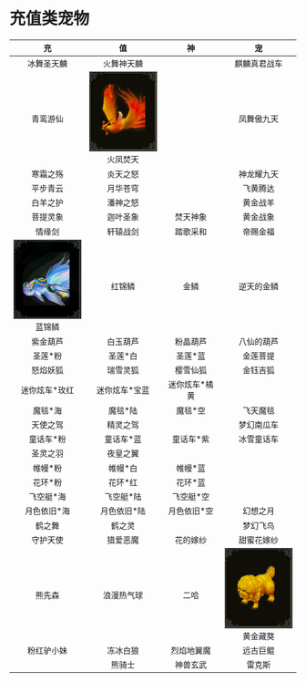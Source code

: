 # 充值类宠物

|                         充                          |                           值                           |      神       |                           宠                           |
| :-------------------------------------------------: | :----------------------------------------------------: | :-----------: | :----------------------------------------------------: |
|                     冰舞圣天麟                      |                       火舞神天麟                       |     <br/>     |                      麒麟真君战车                      |
|                      青鸾游仙                       | ![](/static/images/game/chongwu/hfft.png)<br/>火凤焚天 |     <br/>     |                       凤舞傲九天                       |
|                      寒霜之殇                       |                        炎天之怒                        |     <br/>     |                       神龙耀九天                       |
|                      平步青云                       |                        月华苍穹                        |     <br/>     |                        飞黄腾达                        |
|                      白羊之护                       |                        潘神之怒                        |     <br/>     |                        黄金战羊                        |
|                      菩提灵象                       |                        迦叶圣象                        |   焚天神象    |                        黄金战象                        |
|                       情缘剑                        |                        轩辕战剑                        |   踏歌采和    |                        帝赐金福                        |
| ![](/static/images/game/chongwu/ljl.png)<br/>蓝锦鳞 |                         红锦鳞                         |     金鳞      |                       逆天的金鳞                       |
|                      紫金葫芦                       |                        白玉葫芦                        |   粉晶葫芦    |                       八仙的葫芦                       |
|                       圣莲*粉                       |                        圣莲*白                         |    圣莲*蓝    |                        金莲菩提                        |
|                      怒焰妖狐                       |                        瑞雪灵狐                        |   樱雪仙狐    |                        金钰吉狐                        |
|                    迷你炫车*玫红                    |                     迷你炫车*宝蓝                      | 迷你炫车*橘黄 |                                                        |
|                       魔毯*海                       |                        魔毯*陆                         |    魔毯*空    |                        飞天魔毯                        |
|                      天使之驾                       |                        精灵之驾                        |     <br/>     |                       梦幻南瓜车                       |
|                      童话车*粉                      |                       童话车*蓝                        |   童话车*紫   |                       冰雪童话车                       |
|                      圣灵之羽                       |                        夜皇之翼                        |     <br/>     |                         <br/>                          |
|                       帷幔*粉                       |                        帷幔*白                         |    帷幔*蓝    |                         <br/>                          |
|                       花环*粉                       |                        花环*红                         |    花环*蓝    |                         <br/>                          |
|                      飞空艇*海                      |                       飞空艇*陆                        |   飞空艇*空   |                         <br/>                          |
|                     月色依旧*海                     |                      月色依旧*陆                       |  月色依旧*空  |                        幻想之月                        |
|                       鹤之舞                        |                         鹤之灵                         |     <br/>     |                        梦幻飞鸟                        |
|                      守护天使                       |                        猎爱恶魔                        |   花的嫁纱    |                       甜蜜花嫁纱                       |
|                       熊先森                        |                       浪漫热气球                       |     二哈      | ![](/static/images/game/chongwu/hjza.png)<br/>黄金藏獒 |
|                     粉红驴小妹                      |                        冻冰白狼                        |  烈焰地翼魔   |                        远古巨鲲                        |
|                        <br/>                        |                         熊骑士                         |   神兽玄武    |                         雷克斯                         |
